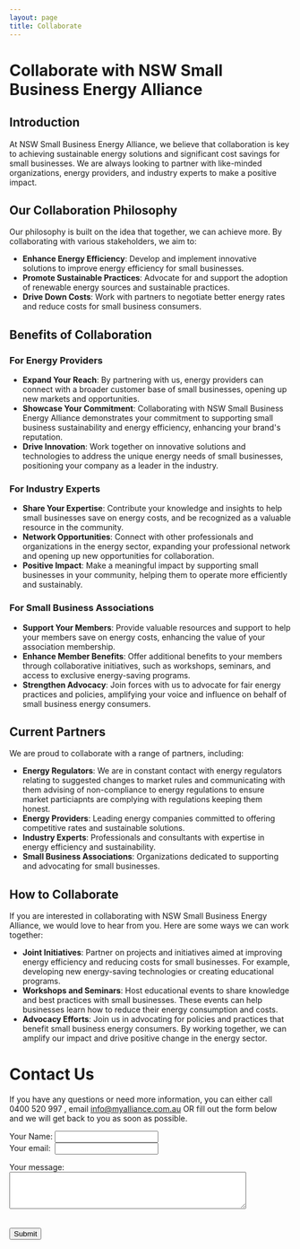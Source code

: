 ```yaml
---
layout: page
title: Collaborate
---
```


# Collaborate with NSW Small Business Energy Alliance

## Introduction
At NSW Small Business Energy Alliance, we believe that collaboration is key to achieving sustainable energy solutions and significant cost savings for small businesses. We are always looking to partner with like-minded organizations, energy providers, and industry experts to make a positive impact.

## Our Collaboration Philosophy
Our philosophy is built on the idea that together, we can achieve more. By collaborating with various stakeholders, we aim to:
- **Enhance Energy Efficiency**: Develop and implement innovative solutions to improve energy efficiency for small businesses.
- **Promote Sustainable Practices**: Advocate for and support the adoption of renewable energy sources and sustainable practices.
- **Drive Down Costs**: Work with partners to negotiate better energy rates and reduce costs for small business consumers.

## Benefits of Collaboration

### For Energy Providers
- **Expand Your Reach**: By partnering with us, energy providers can connect with a broader customer base of small businesses, opening up new markets and opportunities.
- **Showcase Your Commitment**: Collaborating with NSW Small Business Energy Alliance demonstrates your commitment to supporting small business sustainability and energy efficiency, enhancing your brand's reputation.
- **Drive Innovation**: Work together on innovative solutions and technologies to address the unique energy needs of small businesses, positioning your company as a leader in the industry.

### For Industry Experts
- **Share Your Expertise**: Contribute your knowledge and insights to help small businesses save on energy costs, and be recognized as a valuable resource in the community.
- **Network Opportunities**: Connect with other professionals and organizations in the energy sector, expanding your professional network and opening up new opportunities for collaboration.
- **Positive Impact**: Make a meaningful impact by supporting small businesses in your community, helping them to operate more efficiently and sustainably.

### For Small Business Associations
- **Support Your Members**: Provide valuable resources and support to help your members save on energy costs, enhancing the value of your association membership.
- **Enhance Member Benefits**: Offer additional benefits to your members through collaborative initiatives, such as workshops, seminars, and access to exclusive energy-saving programs.
- **Strengthen Advocacy**: Join forces with us to advocate for fair energy practices and policies, amplifying your voice and influence on behalf of small business energy consumers.

## Current Partners
We are proud to collaborate with a range of partners, including:
- **Energy Regulators**: We are in constant contact with energy regulators relating to suggested changes to market rules and communicating with them advising of non-compliance to 
  energy regulations to ensure market particiapnts are complying with regulations keeping them honest.
- **Energy Providers**: Leading energy companies committed to offering competitive rates and sustainable solutions.
- **Industry Experts**: Professionals and consultants with expertise in energy efficiency and sustainability.
- **Small Business Associations**: Organizations dedicated to supporting and advocating for small businesses.

## How to Collaborate
If you are interested in collaborating with NSW Small Business Energy Alliance, we would love to hear from you. Here are some ways we can work together:
- **Joint Initiatives**: Partner on projects and initiatives aimed at improving energy efficiency and reducing costs for small businesses. For example, developing new energy-saving technologies or creating educational programs.
- **Workshops and Seminars**: Host educational events to share knowledge and best practices with small businesses. These events can help businesses learn how to reduce their energy consumption and costs.
- **Advocacy Efforts**: Join us in advocating for policies and practices that benefit small business energy consumers. By working together, we can amplify our impact and drive positive change in the energy sector.

# Contact Us

If you have any questions or need more information, you can either call 0400 520 997 , email info@myalliance.com.au OR fill out the form below and we will get back to you as soon as possible.


<form
  action="https://formspree.io/f/manqzvwz"
  method="POST"
  enctype="multipart/form-data"
>
<label>
    Your Name:
    <input type="text" name="Name">
</label>  
<br>  

<label>
    Your  email:&nbsp; 
    <input type="email" name="email">
</label>  

<br>  

<label for="message">Your message:</label>
<br>
        <textarea name="message" id="message" rows="4" cols="50"></textarea>  
<br>  
 <button type="submit">Submit</button> 
